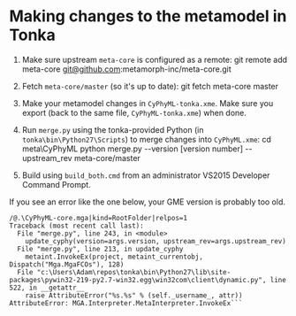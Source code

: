 Making changes to the metamodel in Tonka
========================================

 1. Make sure upstream `meta-core` is configured as a remote:
        git remote add meta-core git@github.com:metamorph-inc/meta-core.git

 2. Fetch `meta-core/master` (so it's up to date):
        git fetch meta-core master

 3. Make your metamodel changes in `CyPhyML-tonka.xme`.  Make sure you export (back to the same file, `CyPhyML-tonka.xme`) when done.

 4. Run `merge.py` using the tonka-provided Python (in `tonka\bin\Python27\Scripts`) to merge changes into `CyPhyML.xme`:
        cd meta\CyPhyML
        python merge.py --version [version number] --upstream_rev meta-core/master

 5. Build using `build_both.cmd` from an administrator VS2015 Developer Command Prompt.

If you see an error like the one below, your GME version is probably too old.
```/@.\CyPhyML-core.mga|kind=RootFolder|relpos=0
/@.\CyPhyML-core.mga|kind=RootFolder|relpos=1
Traceback (most recent call last):
  File "merge.py", line 243, in <module>
    update_cyphy(version=args.version, upstream_rev=args.upstream_rev)
  File "merge.py", line 213, in update_cyphy
    metaint.InvokeEx(project, metaint_currentobj, Dispatch("Mga.MgaFCOs"), 128)
  File "c:\Users\Adam\repos\tonka\bin\Python27\lib\site-packages\pywin32-219-py2.7-win32.egg\win32com\client\dynamic.py", line 522, in __getattr__
    raise AttributeError("%s.%s" % (self._username_, attr))
AttributeError: MGA.Interpreter.MetaInterpreter.InvokeEx```